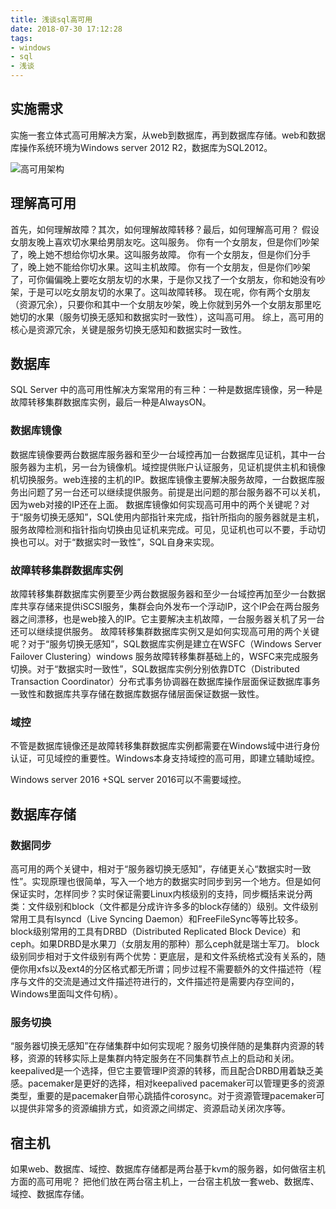 ```yaml
---
title: 浅谈sql高可用
date: 2018-07-30 17:12:28
tags:
- windows
- sql
- 浅谈
---
```


## 实施需求
实施一套立体式高可用解决方案，从web到数据库，再到数据库存储。web和数据库操作系统环境为Windows server 2012 R2，数据库为SQL2012。

![高可用架构](https://qiniu.li-rui.top/高可用架构.jpg)

<!--more-->

## 理解高可用
首先，如何理解故障？其次，如何理解故障转移？最后，如何理解高可用？
假设女朋友晚上喜欢切水果给男朋友吃。这叫服务。
你有一个女朋友，但是你们吵架了，晚上她不想给你切水果。这叫服务故障。
你有一个女朋友，但是你们分手了，晚上她不能给你切水果。这叫主机故障。
你有一个女朋友，但是你们吵架了，可你偏偏晚上要吃女朋友切的水果，于是你又找了一个女朋友，你和她没有吵架，于是可以吃女朋友切的水果了。这叫故障转移。
现在呢，你有两个女朋友（资源冗余），只要你和其中一个女朋友吵架，晚上你就到另外一个女朋友那里吃她切的水果（服务切换无感知和数据实时一致性），这叫高可用。
综上，高可用的核心是资源冗余，关键是服务切换无感知和数据实时一致性。

## 数据库
SQL Server 中的高可用性解决方案常用的有三种：一种是数据库镜像，另一种是故障转移集群数据库实例，最后一种是AlwaysON。

### 数据库镜像
数据库镜像要两台数据库服务器和至少一台域控再加一台数据库见证机，其中一台服务器为主机，另一台为镜像机。域控提供账户认证服务，见证机提供主机和镜像机切换服务。web连接的主机的IP。数据库镜像主要解决服务故障，一台数据库服务出问题了另一台还可以继续提供服务。前提是出问题的那台服务器不可以关机，因为web对接的IP还在上面。
数据库镜像如何实现高可用中的两个关键呢？对于“服务切换无感知”，SQL使用内部指针来完成，指针所指向的服务器就是主机，服务故障检测和指针指向切换由见证机来完成。可见，见证机也可以不要，手动切换也可以。对于“数据实时一致性”，SQL自身来实现。

### 故障转移集群数据库实例

故障转移集群数据库实例要至少两台数据服务器和至少一台域控再加至少一台数据库共享存储来提供iSCSI服务，集群会向外发布一个浮动IP，这个IP会在两台服务器之间漂移，也是web接入的IP。它主要解决主机故障，一台服务器关机了另一台还可以继续提供服务。
故障转移集群数据库实例又是如何实现高可用的两个关键呢？对于“服务切换无感知”，SQL数据库实例是建立在WSFC（Windows Server Failover Clustering）windows 服务故障转移集群基础上的，WSFC来完成服务切换。对于“数据实时一致性”，SQL数据库实例分别依靠DTC（Distributed Transaction Coordinator）分布式事务协调器在数据库操作层面保证数据库事务一致性和数据库共享存储在数据库数据存储层面保证数据一致性。


### 域控
不管是数据库镜像还是故障转移集群数据库实例都需要在Windows域中进行身份认证，可见域控的重要性。Windows本身支持域控的高可用，即建立辅助域控。

Windows server 2016 +SQL server 2016可以不需要域控。

## 数据库存储
### 数据同步

高可用的两个关键中，相对于“服务器切换无感知”，存储更关心“数据实时一致性”。实现原理也很简单，写入一个地方的数据实时同步到另一个地方。但是如何保证实时，怎样同步？实时保证需要Linux内核级别的支持，同步概括来说分两类：文件级别和block（文件都是分成许许多多的block存储的）级别。文件级别常用工具有lsyncd（Live Syncing Daemon）和FreeFileSync等等比较多。
block级别常用的工具有DRBD（Distributed Replicated Block Device）和ceph。如果DRBD是水果刀（女朋友用的那种）那么ceph就是瑞士军刀。
block级别同步相对于文件级别有两个优势：更底层，是和文件系统格式没有关系的，随便你用xfs以及ext4的分区格式都无所谓；同步过程不需要额外的文件描述符（程序与文件的交流是通过文件描述符进行的，文件描述符是需要内存空间的，Windows里面叫文件句柄）。


### 服务切换

“服务器切换无感知”在存储集群中如何实现呢？服务切换伴随的是集群内资源的转移，资源的转移实际上是集群内特定服务在不同集群节点上的启动和关闭。keepalived是一个选择，但它主要管理IP资源的转移，而且配合DRBD用着缺乏美感。pacemaker是更好的选择，相对keepalived pacemaker可以管理更多的资源类型，重要的是pacemaker自带心跳插件corosync。对于资源管理pacemaker可以提供非常多的资源编排方式，如资源之间绑定、资源启动关闭次序等。


## 宿主机
如果web、数据库、域控、数据库存储都是两台基于kvm的服务器，如何做宿主机方面的高可用呢？
把他们放在两台宿主机上，一台宿主机放一套web、数据库、域控、数据库存储。


